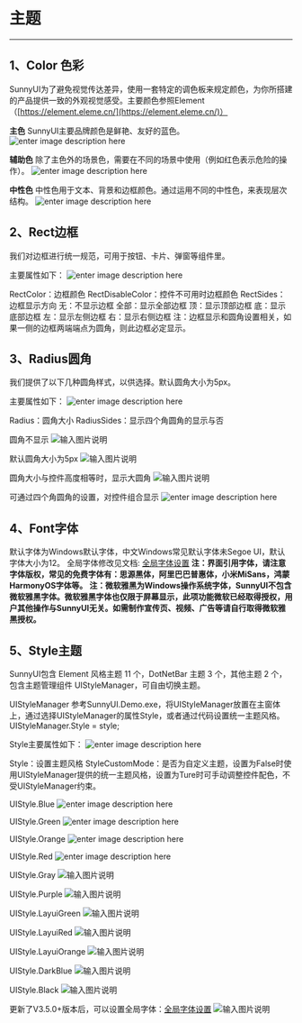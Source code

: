 # 主题

---

## **1、Color 色彩** 

  SunnyUI为了避免视觉传达差异，使用一套特定的调色板来规定颜色，为你所搭建的产品提供一致的外观视觉感受。主要颜色参照Element（[https://element.eleme.cn/](https://element.eleme.cn/)）

  **主色** 
  SunnyUI主要品牌颜色是鲜艳、友好的蓝色。
  ![enter image description here](./assets/162044_6abef755_416720.png)

  

  **辅助色** 
  除了主色外的场景色，需要在不同的场景中使用（例如红色表示危险的操作）。
  ![enter image description here](./assets/162053_550a5c37_416720.png)

  

  **中性色** 
  中性色用于文本、背景和边框颜色。通过运用不同的中性色，来表现层次结构。
  ![enter image description here](./assets/162104_3ca5f199_416720.png)

  

## **2、Rect边框** 
  我们对边框进行统一规范，可用于按钮、卡片、弹窗等组件里。

  主要属性如下：
  ![enter image description here](./assets/162123_cf8fcb53_416720.png)

  

  RectColor：边框颜色
  RectDisableColor：控件不可用时边框颜色
  RectSides：边框显示方向
    无：不显示边框
    全部：显示全部边框
    顶：显示顶部边框
    底：显示底部边框
    左：显示左侧边框
    右：显示右侧边框
  注：边框显示和圆角设置相关，如果一侧的边框两端端点为圆角，则此边框必定显示。

## **3、Radius圆角** 
  我们提供了以下几种圆角样式，以供选择。默认圆角大小为5px。

  主要属性如下：
  ![enter image description here](./assets/162137_824d171a_416720.png)

  

  Radius：圆角大小
  RadiusSides：显示四个角圆角的显示与否

  圆角不显示
  ![输入图片说明](./assets/9312fc3f_416720.png)

  

  默认圆角大小为5px
  ![输入图片说明](./assets/b89a75e6_416720.png)

  

  圆角大小与控件高度相等时，显示大圆角
  ![输入图片说明](./assets/b78a4d3d_416720.png)

  

  可通过四个角圆角的设置，对控件组合显示
  ![enter image description here](./assets/162213_9229bcce_416720.png)

  

## **4、Font字体** 
  默认字体为Windows默认字体，中文Windows常见默认字体未Segoe UI，默认字体大小为12。
  全局字体修改见文档: [全局字体设置](/globalfont)
  **注：界面引用字体，请注意字体版权，常见的免费字体有：思源黑体，阿里巴巴普惠体，小米MiSans，鸿蒙HarmonyOS字体等。** 
  **注：微软雅黑为Windows操作系统字体，SunnyUI不包含微软雅黑字体。微软雅黑字体也仅限于屏幕显示，此项功能微软已经取得授权，用户其他操作与SunnyUI无关。如需制作宣传页、视频、广告等请自行取得微软雅黑授权。** 

## **5、Style主题** 
  SunnyUI包含 Element 风格主题 11 个，DotNetBar 主题 3 个，其他主题 2 个，包含主题管理组件 UIStyleManager，可自由切换主题。

  UIStyleManager
  参考SunnyUI.Demo.exe，将UIStyleManager放置在主窗体上，通过选择UIStyleManager的属性Style，或者通过代码设置统一主题风格。
  UIStyleManager.Style = style;

  Style主要属性如下：
  ![enter image description here](./assets/162235_f24385a4_416720.png)

  

  Style：设置主题风格
  StyleCustomMode：是否为自定义主题，设置为False时使用UIStyleManager提供的统一主题风格，设置为Ture时可手动调整控件配色，不受UIStyleManager约束。

  UIStyle.Blue
  ![enter image description here](./assets/00202d42_416720.png)

  

  UIStyle.Green
  ![enter image description here](./assets/063ed9c0_416720.png)

  

  UIStyle.Orange
  ![enter image description here](./assets/0dbba2b2_416720.png)

  

  UIStyle.Red
  ![enter image description here](./assets/90d4f3eb_416720.png)

  

  UIStyle.Gray
  ![输入图片说明](./assets/7191a7bd_416720.png)

  

  UIStyle.Purple
  ![输入图片说明](./assets/06a04cb5_416720.png)

  

  UIStyle.LayuiGreen
  ![输入图片说明](./assets/0706c309_416720.png)

  

  UIStyle.LayuiRed
  ![输入图片说明](./assets/e3037142_416720.png)

  

  UIStyle.LayuiOrange
  ![输入图片说明](./assets/c8a0694c_416720.png)

  

  UIStyle.DarkBlue
  ![输入图片说明](./assets/d2113983_416720.png)

  

  UIStyle.Black
  ![输入图片说明](./assets/92258947_416720.png)

  

  更新了V3.5.0+版本后，可以设置全局字体：[全局字体设置](/globalfont)
  ![输入图片说明](./assets/8357f821_416720.png)

  

  